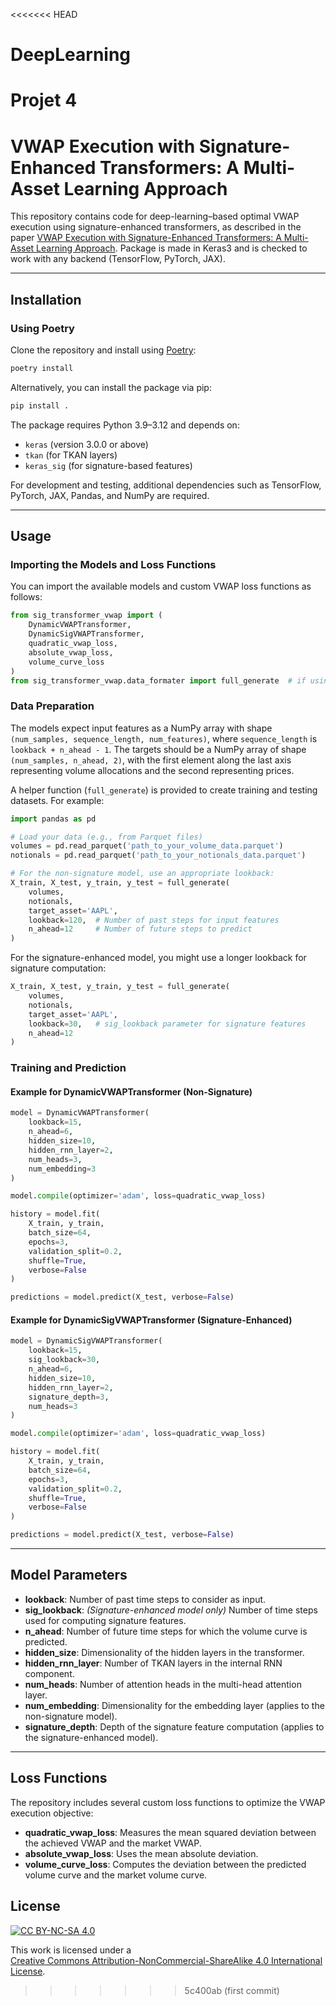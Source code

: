 <<<<<<< HEAD
# DeepLearning
Projet 4 
=======
# VWAP Execution with Signature-Enhanced Transformers: A Multi-Asset Learning Approach

This repository contains code for deep-learning–based optimal VWAP execution using signature-enhanced transformers, as described in the paper [VWAP Execution with Signature-Enhanced Transformers: A Multi-Asset Learning Approach](). Package is made in Keras3 and is checked to work with any backend (TensorFlow, PyTorch, JAX).

---

## Installation

### Using Poetry

Clone the repository and install using [Poetry](https://python-poetry.org/):

```bash
poetry install
```

Alternatively, you can install the package via pip:

```bash
pip install .
```

The package requires Python 3.9–3.12 and depends on:
- `keras` (version 3.0.0 or above)
- `tkan` (for TKAN layers)
- `keras_sig` (for signature-based features)

For development and testing, additional dependencies such as TensorFlow, PyTorch, JAX, Pandas, and NumPy are required.

---

## Usage

### Importing the Models and Loss Functions

You can import the available models and custom VWAP loss functions as follows:

```python
from sig_transformer_vwap import (
    DynamicVWAPTransformer,
    DynamicSigVWAPTransformer,
    quadratic_vwap_loss,
    absolute_vwap_loss,
    volume_curve_loss
)
from sig_transformer_vwap.data_formater import full_generate  # if using the provided data formatter
```

### Data Preparation

The models expect input features as a NumPy array with shape `(num_samples, sequence_length, num_features)`, where `sequence_length` is `lookback + n_ahead - 1`. The targets should be a NumPy array of shape `(num_samples, n_ahead, 2)`, with the first element along the last axis representing volume allocations and the second representing prices.

A helper function (`full_generate`) is provided to create training and testing datasets. For example:

```python
import pandas as pd

# Load your data (e.g., from Parquet files)
volumes = pd.read_parquet('path_to_your_volume_data.parquet')
notionals = pd.read_parquet('path_to_your_notionals_data.parquet')

# For the non-signature model, use an appropriate lookback:
X_train, X_test, y_train, y_test = full_generate(
    volumes,
    notionals,
    target_asset='AAPL',
    lookback=120,  # Number of past steps for input features
    n_ahead=12     # Number of future steps to predict
)
```

For the signature-enhanced model, you might use a longer lookback for signature computation:

```python
X_train, X_test, y_train, y_test = full_generate(
    volumes,
    notionals,
    target_asset='AAPL',
    lookback=30,   # sig_lookback parameter for signature features
    n_ahead=12
)
```

### Training and Prediction

#### Example for DynamicVWAPTransformer (Non-Signature)

```python
model = DynamicVWAPTransformer(
    lookback=15,
    n_ahead=6,
    hidden_size=10,
    hidden_rnn_layer=2,
    num_heads=3,
    num_embedding=3
)

model.compile(optimizer='adam', loss=quadratic_vwap_loss)

history = model.fit(
    X_train, y_train,
    batch_size=64,
    epochs=3,
    validation_split=0.2,
    shuffle=True,
    verbose=False
)

predictions = model.predict(X_test, verbose=False)
```

#### Example for DynamicSigVWAPTransformer (Signature-Enhanced)

```python
model = DynamicSigVWAPTransformer(
    lookback=15,
    sig_lookback=30,
    n_ahead=6,
    hidden_size=10,
    hidden_rnn_layer=2,
    signature_depth=3,
    num_heads=3
)

model.compile(optimizer='adam', loss=quadratic_vwap_loss)

history = model.fit(
    X_train, y_train,
    batch_size=64,
    epochs=3,
    validation_split=0.2,
    shuffle=True,
    verbose=False
)

predictions = model.predict(X_test, verbose=False)
```

---

## Model Parameters

- **lookback**: Number of past time steps to consider as input.
- **sig_lookback**: *(Signature-enhanced model only)* Number of time steps used for computing signature features.
- **n_ahead**: Number of future time steps for which the volume curve is predicted.
- **hidden_size**: Dimensionality of the hidden layers in the transformer.
- **hidden_rnn_layer**: Number of TKAN layers in the internal RNN component.
- **num_heads**: Number of attention heads in the multi-head attention layer.
- **num_embedding**: Dimensionality for the embedding layer (applies to the non-signature model).
- **signature_depth**: Depth of the signature feature computation (applies to the signature-enhanced model).

---

## Loss Functions

The repository includes several custom loss functions to optimize the VWAP execution objective:

- **quadratic_vwap_loss**: Measures the mean squared deviation between the achieved VWAP and the market VWAP.
- **absolute_vwap_loss**: Uses the mean absolute deviation.
- **volume_curve_loss**: Computes the deviation between the predicted volume curve and the market volume curve.

## License

[![CC BY-NC-SA 4.0][cc-by-nc-sa-image]][cc-by-nc-sa]

This work is licensed under a  
[Creative Commons Attribution-NonCommercial-ShareAlike 4.0 International License][cc-by-nc-sa].

[cc-by-nc-sa]: http://creativecommons.org/licenses/by-nc-sa/4.0/  
[cc-by-nc-sa-image]: https://licensebuttons.net/l/by-nc-sa/4.0/88x31.png  
>>>>>>> 5c400ab (first commit)
